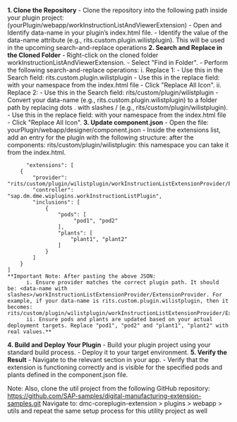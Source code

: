 **1. Clone the Repository**
    - Clone the repository into the following path inside your plugin project: (yourPlugin/webapp/workInstructionListAndViewerExtension)
    - Open and Identify data-name in your plugin’s index.html file.
    - Identify the value of the data-name attribute (e.g., rits.custom.plugin.wilistplugin). This will be used in the upcoming search-and-replace operations
**2. Search and Replace in the Cloned Folder**
    - Right-click on the cloned folder workInstructionListAndViewerExtension.
    - Select "Find in Folder".
    - Perform the following search-and-replace operations:
        i. Replace 1:
            - Use this in the Search field: rits.custom.plugin.wilistplugin
            - Use this in the replace field: with your namespace from the index.html file
            - Click "Replace All Icon".
        ii. Replace 2:
            - Use this in the Search field: rits/custom/plugin/wilistplugin
            - Convert your data-name (e.g., rits.custom.plugin.wilistplugin) to a folder path by replacing dots . with slashes / (e.g., rits/custom/plugin/wilistplugin).
            - Use this in the replace field: with your namespace from the index.html file 
            - Click "Replace All Icon".
**3. Update component.json**
    - Open the file: yourPlugin/webapp/designer/component.json
    - Inside the extensions list, add an entry for the plugin with the following structure:
	   after the components:
	   rits/custom/plugin/wilistplugin: this namespace you can take it from the index.html.
	   
          "extensions": [
        {
            "provider": "rits/custom/plugin/wilistplugin/workInstructionListExtensionProvider/ExtensionProvider",
            "controller": "sap.dm.dme.wiplugins.workInstructionListPlugin",
            "inclusions": [
                {
                    "pods": [
                         "pod1", "pod2"
                    ],
                    "plants": [
                        "plant1", "plant2"
                    ]
                }
            ]
        }
    ]
    **Important Note: After pasting the above JSON:
          i. Ensure provider matches the correct plugin path. It should be: <data-name with slashes>/workInstructionListExtensionProvider/ExtensionProvider. For example, if your data-name is rits.custom.plugin.wilistplugin, then it becomes: rits/custom/plugin/wilistplugin/workInstructionListExtensionProvider/ExtensionProvider.
          ii. Ensure pods and plants are updated based on your actual deployment targets. Replace "pod1", "pod2" and "plant1", "plant2" with real values.**
**4. Build and Deploy Your Plugin**
      - Build your plugin project using your standard build process.
      - Deploy it to your target environment.
**5. Verify the Result**
      - Navigate to the relevant section in your app.
      - Verify that the extension is functioning correctly and is visible for the specified pods and plants defined in the component.json file.
	  
Note: Also, clone the util project from the following GitHub repository:
https://github.com/SAP-samples/digital-manufacturing-extension-samples.git
Navigate to:
dmc-coreplugin-extension > plugins > webapp > utils
and repeat the same setup process for this utility project as well
   
